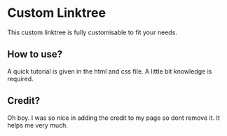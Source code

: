 # Custom Linktree

This custom linktree is fully customisable to fit your needs.

## How to use?

A quick tutorial is given in the html and css file. A little bit knowledge is required.

## Credit?

Oh boy. I was so nice in adding the credit to my page so dont remove it. It helps me very much.
